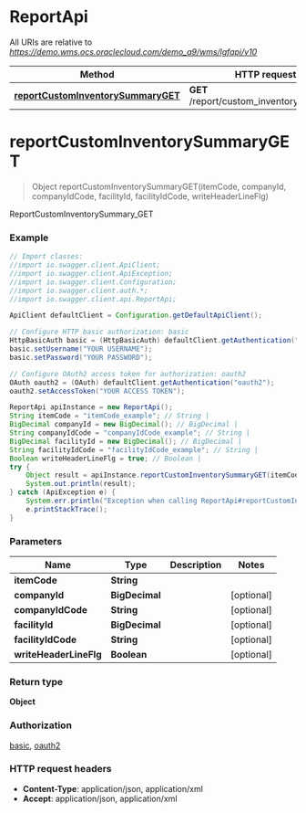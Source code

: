 # ReportApi

All URIs are relative to *https://demo.wms.ocs.oraclecloud.com/demo_a9/wms/lgfapi/v10*

Method | HTTP request | Description
------------- | ------------- | -------------
[**reportCustomInventorySummaryGET**](ReportApi.md#reportCustomInventorySummaryGET) | **GET** /report/custom_inventory_summary | ReportCustomInventorySummary_GET


<a name="reportCustomInventorySummaryGET"></a>
# **reportCustomInventorySummaryGET**
> Object reportCustomInventorySummaryGET(itemCode, companyId, companyIdCode, facilityId, facilityIdCode, writeHeaderLineFlg)

ReportCustomInventorySummary_GET



### Example
```java
// Import classes:
//import io.swagger.client.ApiClient;
//import io.swagger.client.ApiException;
//import io.swagger.client.Configuration;
//import io.swagger.client.auth.*;
//import io.swagger.client.api.ReportApi;

ApiClient defaultClient = Configuration.getDefaultApiClient();

// Configure HTTP basic authorization: basic
HttpBasicAuth basic = (HttpBasicAuth) defaultClient.getAuthentication("basic");
basic.setUsername("YOUR USERNAME");
basic.setPassword("YOUR PASSWORD");

// Configure OAuth2 access token for authorization: oauth2
OAuth oauth2 = (OAuth) defaultClient.getAuthentication("oauth2");
oauth2.setAccessToken("YOUR ACCESS TOKEN");

ReportApi apiInstance = new ReportApi();
String itemCode = "itemCode_example"; // String | 
BigDecimal companyId = new BigDecimal(); // BigDecimal | 
String companyIdCode = "companyIdCode_example"; // String | 
BigDecimal facilityId = new BigDecimal(); // BigDecimal | 
String facilityIdCode = "facilityIdCode_example"; // String | 
Boolean writeHeaderLineFlg = true; // Boolean | 
try {
    Object result = apiInstance.reportCustomInventorySummaryGET(itemCode, companyId, companyIdCode, facilityId, facilityIdCode, writeHeaderLineFlg);
    System.out.println(result);
} catch (ApiException e) {
    System.err.println("Exception when calling ReportApi#reportCustomInventorySummaryGET");
    e.printStackTrace();
}
```

### Parameters

Name | Type | Description  | Notes
------------- | ------------- | ------------- | -------------
 **itemCode** | **String**|  |
 **companyId** | **BigDecimal**|  | [optional]
 **companyIdCode** | **String**|  | [optional]
 **facilityId** | **BigDecimal**|  | [optional]
 **facilityIdCode** | **String**|  | [optional]
 **writeHeaderLineFlg** | **Boolean**|  | [optional]

### Return type

**Object**

### Authorization

[basic](../README.md#basic), [oauth2](../README.md#oauth2)

### HTTP request headers

 - **Content-Type**: application/json, application/xml
 - **Accept**: application/json, application/xml

